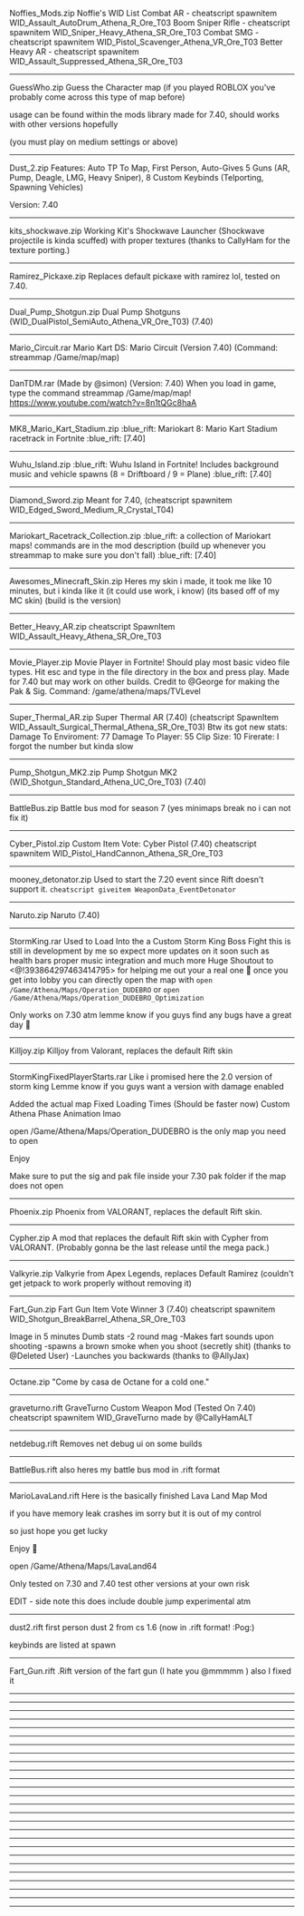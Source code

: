 Noffies_Mods.zip
Noffie's WID List
Combat AR - cheatscript spawnitem WID_Assault_AutoDrum_Athena_R_Ore_T03
Boom Sniper Rifle - cheatscript spawnitem WID_Sniper_Heavy_Athena_SR_Ore_T03
Combat SMG - cheatscript spawnitem WID_Pistol_Scavenger_Athena_VR_Ore_T03
Better Heavy AR - cheatscript spawnitem WID_Assault_Suppressed_Athena_SR_Ore_T03

-------------------------------------------------------------------------------------
GuessWho.zip
Guess the Character map (if you played ROBLOX you've probably come across this type of map before)

usage can be found within the mods library
made for 7.40, should works with other versions hopefully

(you must play on medium settings or above)

-------------------------------------------------------------------------------------
Dust_2.zip
Features: Auto TP To Map, First Person, Auto-Gives 5 Guns (AR, Pump, Deagle, LMG, Heavy Sniper), 8 Custom Keybinds (Telporting, Spawning Vehicles)

Version: 7.40

-------------------------------------------------------------------------------------
kits_shockwave.zip
Working Kit's Shockwave Launcher (Shockwave projectile is kinda scuffed) with proper textures (thanks to CallyHam for the texture porting.) 

-------------------------------------------------------------------------------------
Ramirez_Pickaxe.zip
Replaces default pickaxe with ramirez lol, tested on 7.40.

-------------------------------------------------------------------------------------
Dual_Pump_Shotgun.zip
Dual Pump Shotguns (WID_DualPistol_SemiAuto_Athena_VR_Ore_T03) (7.40)

-------------------------------------------------------------------------------------
Mario_Circuit.rar
Mario Kart DS: Mario Circuit (Version 7.40) (Command: streammap /Game/map/map)

-------------------------------------------------------------------------------------
DanTDM.rar
(Made by @simon) 
(Version: 7.40) 
When you load in game, type the command streammap /Game/map/map!
https://www.youtube.com/watch?v=8n1tQGc8haA

-------------------------------------------------------------------------------------
MK8_Mario_Kart_Stadium.zip
:blue_rift: Mariokart 8: Mario Kart Stadium racetrack in Fortnite :blue_rift: [7.40] 

-------------------------------------------------------------------------------------
Wuhu_Island.zip
:blue_rift: Wuhu Island in Fortnite! Includes background music and vehicle spawns (8 = Driftboard / 9 = Plane) :blue_rift: [7.40] 

-------------------------------------------------------------------------------------
Diamond_Sword.zip
Meant for 7.40, (cheatscript spawnitem WID_Edged_Sword_Medium_R_Crystal_T04) 

-------------------------------------------------------------------------------------
Mariokart_Racetrack_Collection.zip
:blue_rift: a collection of Mariokart maps! commands are in the mod description (build up whenever you streammap to make sure you don't fall) :blue_rift: [7.40]

-------------------------------------------------------------------------------------
Awesomes_Minecraft_Skin.zip
Heres my skin i made, it took me like 10 minutes, but i kinda like it (it could use work, i know) (its based off of my MC skin) (build is the version) 

-------------------------------------------------------------------------------------
Better_Heavy_AR.zip
cheatscript SpawnItem WID_Assault_Heavy_Athena_SR_Ore_T03

-------------------------------------------------------------------------------------
Movie_Player.zip
Movie Player in Fortnite! Should play most basic video file types. Hit esc and type in the file directory in the box and press play. Made for 7.40 but may work on other builds. Credit to @George for making the Pak & Sig. Command: /game/athena/maps/TVLevel

-------------------------------------------------------------------------------------
Super_Thermal_AR.zip
Super Thermal AR (7.40) (cheatscript SpawnItem WID_Assault_Surgical_Thermal_Athena_SR_Ore_T03)
Btw its got new stats:
Damage To Enviroment: 77
Damage To Player: 55
Clip Size: 10
Firerate: I forgot the number but kinda slow

-------------------------------------------------------------------------------------
Pump_Shotgun_MK2.zip
Pump Shotgun MK2 (WID_Shotgun_Standard_Athena_UC_Ore_T03) (7.40)

-------------------------------------------------------------------------------------
BattleBus.zip
Battle bus mod for season 7 (yes minimaps break no i can not fix it)

-------------------------------------------------------------------------------------
Cyber_Pistol.zip
Custom Item Vote: Cyber Pistol (7.40)
cheatscript spawnitem WID_Pistol_HandCannon_Athena_SR_Ore_T03

-------------------------------------------------------------------------------------
mooney_detonator.zip
Used to start the 7.20 event since Rift doesn't support it. `cheatscript giveitem WeaponData_EventDetonator`

-------------------------------------------------------------------------------------
Naruto.zip
Naruto (7.40)

-------------------------------------------------------------------------------------
StormKing.rar
Used to Load Into the a Custom Storm King Boss Fight this is still in development by me so expect more updates on it soon such as health bars proper music integration  and much more 
Huge Shoutout to <@!393864297463414795> for helping me out your a real one 🙂
once you get into lobby you can directly open the map with 
```open /Game/Athena/Maps/Operation_DUDEBRO```
or 
```open /Game/Athena/Maps/Operation_DUDEBRO_Optimization```

Only works on 7.30 atm lemme know if you guys find any bugs have a great day 🙂

-------------------------------------------------------------------------------------
Killjoy.zip
Killjoy from Valorant, replaces the default Rift skin

-------------------------------------------------------------------------------------
StormKingFixedPlayerStarts.rar
Like i promised here the 2.0 version of storm king 
Lemme know if you guys want a version with damage enabled

Added the actual map 
Fixed Loading Times (Should be faster now)
Custom Athena Phase Animation lmao 

open /Game/Athena/Maps/Operation_DUDEBRO
 is the only map you need to open 

Enjoy

Make sure to put the sig and pak file inside your 7.30 pak folder if the map does not open

-------------------------------------------------------------------------------------
Phoenix.zip
Phoenix from VALORANT, replaces the default Rift skin.

-------------------------------------------------------------------------------------
Cypher.zip
A mod that replaces the default Rift skin with Cypher from VALORANT. (Probably gonna be the last release until the mega pack.) 

-------------------------------------------------------------------------------------
Valkyrie.zip
Valkyrie from Apex Legends, replaces Default Ramirez (couldn't get jetpack to work properly without removing it)

-------------------------------------------------------------------------------------
Fart_Gun.zip
Fart Gun Item Vote Winner 3 (7.40)
cheatscript spawnitem WID_Shotgun_BreakBarrel_Athena_SR_Ore_T03

Image in 5 minutes 
Dumb stats
-2 round mag
-Makes fart sounds upon shooting
-spawns a brown smoke when you shoot (secretly shit) (thanks to @Deleted User)
-Launches you backwards (thanks to @AllyJax)

-------------------------------------------------------------------------------------
Octane.zip
"Come by casa de Octane for a cold one."

-------------------------------------------------------------------------------------
graveturno.rift
GraveTurno Custom Weapon Mod (Tested On 7.40) 
cheatscript spawnitem WID_GraveTurno
made by @CallyHamALT

-------------------------------------------------------------------------------------
netdebug.rift
Removes net debug ui on some builds

-------------------------------------------------------------------------------------
BattleBus.rift
also heres my battle bus mod in .rift format 

-------------------------------------------------------------------------------------
MarioLavaLand.rift
Here is the basically finished Lava Land Map Mod 


if you have memory leak crashes im sorry but it is out of my control 

so just hope you get lucky 

Enjoy 🙂

open /Game/Athena/Maps/LavaLand64

Only tested on 7.30 and 7.40 test other versions at your own risk

EDIT - side note this does include double jump experimental atm

-------------------------------------------------------------------------------------
dust2.rift
first person dust 2 from cs 1.6 (now in .rift format! :Pog:)

keybinds are listed at spawn

-------------------------------------------------------------------------------------
Fart_Gun.rift
.Rift version of the fart gun (I hate you @mmmmm ) also I fixed it 

-------------------------------------------------------------------------------------


-------------------------------------------------------------------------------------


-------------------------------------------------------------------------------------


-------------------------------------------------------------------------------------


-------------------------------------------------------------------------------------


-------------------------------------------------------------------------------------


-------------------------------------------------------------------------------------


-------------------------------------------------------------------------------------


-------------------------------------------------------------------------------------


-------------------------------------------------------------------------------------


-------------------------------------------------------------------------------------


-------------------------------------------------------------------------------------


-------------------------------------------------------------------------------------


-------------------------------------------------------------------------------------


-------------------------------------------------------------------------------------


-------------------------------------------------------------------------------------


-------------------------------------------------------------------------------------


-------------------------------------------------------------------------------------


-------------------------------------------------------------------------------------


-------------------------------------------------------------------------------------


-------------------------------------------------------------------------------------


-------------------------------------------------------------------------------------


-------------------------------------------------------------------------------------


-------------------------------------------------------------------------------------


-------------------------------------------------------------------------------------


-------------------------------------------------------------------------------------
